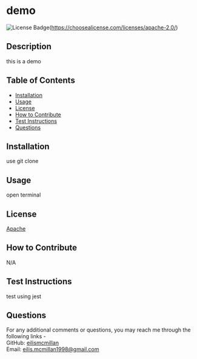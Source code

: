 # demo
  ![License Badge](https://img.shields.io/badge/License-Apache%202.0-blue.svg)(https://choosealicense.com/licenses/apache-2.0/)

  ## Description
  this is a demo

  ## Table of Contents
   - [Installation](#installation)
   - [Usage](#usage)
   - [License](#license)
   - [How to Contribute](#contribution)
   - [Test Instructions](#instructions)
   - [Questions](#questions)
   
  ## Installation
  use git clone

  ## Usage
  open terminal

  ## License
  [Apache](https://choosealicense.com/licenses/apache-2.0/)

  ## How to Contribute
  N/A

  ## Test Instructions
  test using jest

  ## Questions

  For any additional comments or questions, you may reach me through the following links -   
  GitHub: [eilismcmillan](github.com/eilismcmillan)  
  Email: eilis.mcmillan1998@gmail.com  

